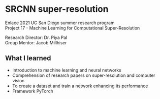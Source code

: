 # SRCNN super-resolution
Enlace 2021 UC San Diego summer research program <br/>
Project 17 - Machine Learning for Computational Super-Resolution<br/>

Research Director: Dr. Piya Pal<br/>
Group Mentor: Jacob Millhiser

## What I learned 
* Introduction to machine learning and neural networks
* Comprehension of research papers on super-resolution and computer vision
* To create a dataset and train a network enhancing its performance
* Framework PyTorch
